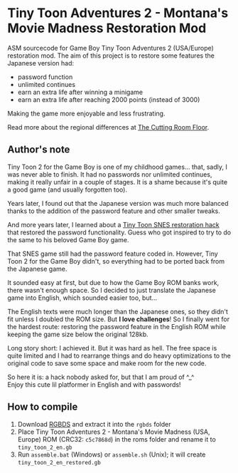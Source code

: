 # Tiny Toon Adventures 2 - Montana's Movie Madness Restoration Mod
ASM sourcecode for Game Boy Tiny Toon Adventures 2 (USA/Europe) restoration mod. The aim of this project is to restore some features the Japanese version had:

- password function
- unlimited continues
- earn an extra life after winning a minigame
- earn an extra life after reaching 2000 points (instead of 3000)

Making the game more enjoyable and less frustrating.

Read more about the regional differences at [The Cutting Room Floor](https://tcrf.net/Tiny_Toon_Adventures_2:_Montana%27s_Movie_Madness#Regional_Differences).



## Author's note
Tiny Toon 2 for the Game Boy is one of my childhood games... that, sadly, I was never able to finish. It had no passwords nor unlimited continues, making it really unfair in a couple of stages. It is a shame because it's quite a good game (and usually forgotten too).

Years later, I found out that the Japanese version was much more balanced thanks to the addition of the password feature and other smaller tweaks.

And more years later, I learned about a [Tiny Toon SNES restoration hack](https://www.timeextension.com/features/best-of-2024-konami-butchered-this-snes-classic-so-we-fixed-it) that restored the password functionality. Guess who got inspired to try to do the same to his beloved Game Boy game.

That SNES game still had the password feature coded in. However, Tiny Toon 2 for the Game Boy didn't, so everything had to be ported back from the Japanese game.

It sounded easy at first, but due to how the Game Boy ROM banks work, there wasn't enough space. So I decided to just translate the Japanese game into English, which sounded easier too, but...

The English texts were much longer than the Japanese ones, so they didn't fit unless I doubled the ROM size. But **I love challenges**! So I finally went for the hardest route: restoring the password feature in the English ROM while keeping the game size below the original 128kb.

Long story short: I achieved it. But it was hard as hell. The free space is quite limited and I had to rearrange things and do heavy optimizations to the original code to save some space and make room for the new code.

So here it is: a hack nobody asked for, but that I am proud of ^_^<br/>
Enjoy this cute lil platformer in English and with passwords!



## How to compile
1. Download [RGBDS](https://github.com/rednex/rgbds/) and extract it into the `rgbds` folder
2. Place Tiny Toon Adventures 2 - Montana's Movie Madness (USA, Europe) ROM (CRC32: `c5c7868d`) in the roms folder and rename it to `tiny_toon_2_en.gb`
3. Run `assemble.bat` (Windows) or `assemble.sh` (Unix); it will create `tiny_toon_2_en_restored.gb`
